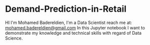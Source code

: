# Demand-Prediction-in-Retail
HI
I'm Mohamed Badereldien, I'm a Data Scientist
reach me at: mohamed.badereldien@gmail.com
In this Jupyter notebook I want to demonstrate my knowledge and technical skills with regard of Data Science.
